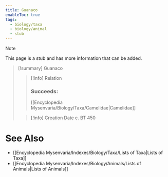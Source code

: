 ```yaml
---
title: Guanaco
enableToc: true
tags:
  - biology/taxa
  - biology/animal
  - stub
---
```


> [!note]
> This page is a stub and has more information that can be added.

> [!summary] Guanaco
> > [!info] Relation
> > ### Succeeds:
> > [[Encyclopedia Mysenvaria/Biology/Taxa/Camelidae|Camelidae]]
>
> > [!info] Creation Date
> > c. BT 450



# See Also
- [[Encyclopedia Mysenvaria/Indexes/Biology/Taxa/Lists of Taxa|Lists of Taxa]]
- [[Encyclopedia Mysenvaria/Indexes/Biology/Animals/Lists of Animals|Lists of Animals]]
